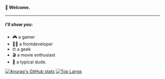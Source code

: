 #### 🖖 Welcome. 
***

##### I'll show you:
* 🎮 a gamer
* 🧑‍💻 a frontdeveloper
* 🤓 a geek
* 🎬 a movie enthusiast
* 👨 a typical dude.

[![Anurag's GitHub stats](https://github-readme-stats.vercel.app/api?username=hewel&hide_border=true)](https://github.com/hewel)
[![Top Langs](https://github-readme-stats.vercel.app/api/top-langs/?username=hewel&hide_border=true&layout=compact)](https://github.com/hewel)
